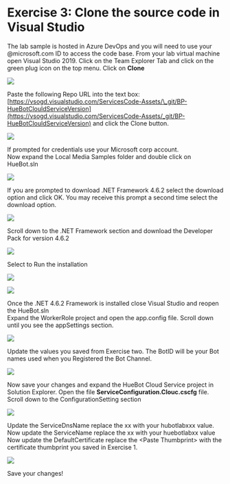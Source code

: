 # Exercise 3: Clone the source code in Visual Studio

The lab sample is hosted in Azure DevOps and you will need to use your @microsoft.com ID to access the code base. From your lab virtual machine open Visual Studio 2019. Click on the Team Explorer Tab and click on the green plug icon on the top menu. Click on **Clone**

![](.gitbook/assets/image%20%2891%29.png)

Paste the following Repo URL into the text box: [https://vsogd.visualstudio.com/ServicesCode-Assets/\_git/BP-HueBotClouldServiceVersion](https://vsogd.visualstudio.com/ServicesCode-Assets/_git/BP-HueBotClouldServiceVersion) and click the Clone button.

![](.gitbook/assets/image%20%2818%29.png)

If prompted for credentials use your Microsoft corp account.  
Now expand the Local Media Samples folder and double click on HueBot.sln

![](.gitbook/assets/image%20%2824%29.png)

If you are prompted to download .NET Framework 4.6.2 select the download option and click OK. You may receive this prompt a second time select the download option. 

![](.gitbook/assets/image%20%2839%29.png)

Scroll down to the .NET Framework section and download the Developer Pack for version 4.6.2

![](.gitbook/assets/image%20%2850%29.png)

Select to Run the installation

![](.gitbook/assets/image%20%283%29.png)

![](.gitbook/assets/image%20%2811%29.png)

Once the .NET 4.6.2 Framework is installed close Visual Studio and reopen the HueBot.sln   
Expand the WorkerRole project and open the app.config file. Scroll down until you see the appSettings section.

![](.gitbook/assets/image%20%2843%29.png)

Update the values you saved from Exercise two. The BotID will be your Bot names used when you Registered the Bot Channel.

![](.gitbook/assets/image%20%2826%29.png)

Now save your changes and expand the HueBot Cloud Service project in Solution Explorer. Open the file **ServiceConfiguration.Clouc.cscfg** file. Scroll down to the ConfigurationSetting section

![](.gitbook/assets/image%20%2885%29.png)

Update the ServiceDnsName replace the xx with your hubotlabxxx value.  
Now update the ServiceName replace the xx with your huebotlabxx value  
Now update the DefaultCertificate replace the &lt;Paste Thumbprint&gt; with the certificate thumbprint you saved in Exercise 1.

![](.gitbook/assets/image%20%2840%29.png)

Save your changes!



